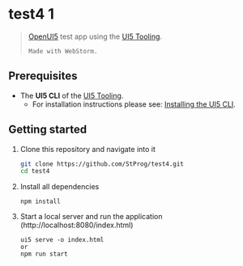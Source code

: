 
# test4 1
> [OpenUI5](https://github.com/SAP/openui5) test app using the [UI5 Tooling](https://github.com/SAP/ui5-tooling).
> ```
> Made with WebStorm.

## Prerequisites
- The **UI5 CLI** of the [UI5 Tooling](https://github.com/SAP/ui5-tooling#installing-the-ui5-cli).
    - For installation instructions please see: [Installing the UI5 CLI](https://github.com/SAP/ui5-tooling#installing-the-ui5-cli).

## Getting started
1. Clone this repository and navigate into it
    ```sh
    git clone https://github.com/StProg/test4.git
    cd test4
    ```
2. Install all dependencies
    ```  
    npm install
    ```    
1. Start a local server and run the application (http://localhost:8080/index.html)
    ```
    ui5 serve -o index.html
    or
    npm run start
    ```
